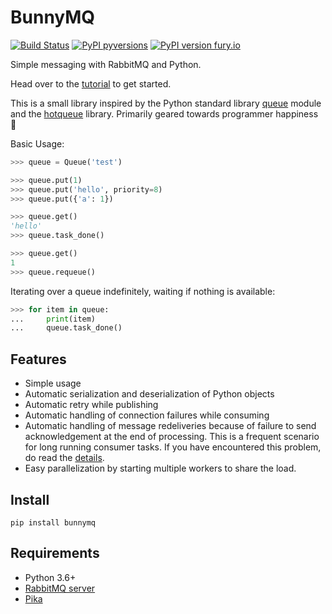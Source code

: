 # BunnyMQ

[![Build Status](https://travis-ci.com/havefish/bunnymq.svg?branch=master)](https://travis-ci.com/havefish/bunnymq)
[![PyPI pyversions](https://img.shields.io/pypi/pyversions/bunnymq.svg)](https://pypi.python.org/pypi/bunnymq/)
[![PyPI version fury.io](https://badge.fury.io/py/bunnymq.svg)](https://pypi.python.org/pypi/bunnymq/)

Simple messaging with RabbitMQ and Python.

Head over to the [tutorial](http://havefish.github.io/bunnymq/) to get started.

This is a small library inspired by the Python standard library [queue](https://docs.python.org/3/library/queue.html) module and the [hotqueue](https://github.com/richardhenry/hotqueue) library. Primarily geared towards programmer happiness :slightly_smiling_face:

Basic Usage:

```python
>>> queue = Queue('test')

>>> queue.put(1)
>>> queue.put('hello', priority=8)
>>> queue.put({'a': 1})

>>> queue.get()
'hello'
>>> queue.task_done()

>>> queue.get()
1
>>> queue.requeue()
```

Iterating over a queue indefinitely, waiting if nothing is available:

```python
>>> for item in queue:
...     print(item)
...     queue.task_done()
```

## Features

* Simple usage
* Automatic serialization and deserialization of Python objects
* Automatic retry while publishing
* Automatic handling of connection failures while consuming
* Automatic handling of message redeliveries because of failure to send acknowledgement at the end of processing. This is a frequent scenario for long running consumer tasks. If you have encountered this problem, do read the [details](http://havefish.github.io/bunnymq/details.html).
* Easy parallelization by starting multiple workers to share the load.


## Install

```
pip install bunnymq
```

## Requirements
* Python 3.6+
* [RabbitMQ server](https://www.rabbitmq.com/)
* [Pika](https://pika.readthedocs.io/en/stable/)
